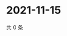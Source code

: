 # 2021-11-15

共 0 条

<!-- BEGIN WEIBO -->
<!-- 最后更新时间 Mon Nov 15 2021 18:15:45 GMT+0800 (China Standard Time) -->

<!-- END WEIBO -->
